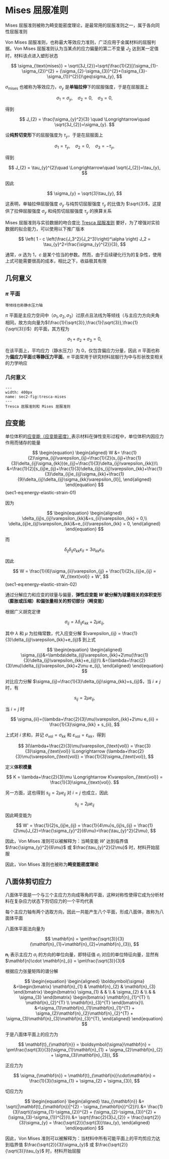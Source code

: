 # Mises 屈服准则

<span class="gray-text">
Mises 屈服准则被称为畸变能密度理论，是最常用的屈服准则之一，属于各向同性屈服准则
</span>

Von Mises 屈服准则，也称最大等效应力准则，广泛应用于金属材料的屈服判据。Von Mises 屈服准则认为当某点的应力偏量的第二不变量 $J_{2}$ 达到某一定值时，材料该点进入塑形状态

$$
\sigma_{\text{mises}} = \sqrt{3J_{2}}=\sqrt{\frac{1}{2}[(\sigma_{1}-\sigma_{2})^{2} + (\sigma_{2}-\sigma_{3})^{2}+(\sigma_{3}-\sigma_{1})^{2}]}\geq\sigma_{y},
$$

$\sigma_{\text{mises}}$ 也被称为等效应力，$\sigma_{y}$ 是**单轴拉伸**下的屈服强度，于是在屈服面上

$$
\sigma_{1}=\sigma_{y},\quad\sigma_{2} = 0,\quad \sigma_{3} = 0,
$$

得到

$$
J_{2} = \frac{\sigma_{y}^2}{3} \quad \Longrightarrow\quad \sqrt{3J_{2}}=\sigma_{y}.
$$

设**纯剪切变形**下的屈服强度为 $\tau_{y}$，于是在屈服面上

$$
\sigma_{1}=\tau_{y},\quad\sigma_{2} = 0,\quad \sigma_{3} = -\tau_{y},
$$

得到

$$
J_{2} = \tau_{y}^{2}\quad \Longrightarrow\quad \sqrt{J_{2}}=\tau_{y},
$$

因此

$$
\sigma_{y} = \sqrt{3}\tau_{y},
$$

这表明，单轴拉伸屈服强度 $\sigma_{y}$ 与纯剪切屈服强度 $\tau_{y}$ 的比值为 $\sqrt{3}$，这提供了拉伸屈服强度 $\sigma_{y}$ 和纯剪切屈服强度 $\tau_{y}$ 的换算关系

Mises 屈服准则与实验数据的吻合度比 [Tresca 屈服准则](sec2-tresca.md) 要好，为了增强对实验数据的拟合能力，可以使用以下推广版本

$$
\left( 1 - c \left(\frac{J_3^2}{J_2^3}\right)^\alpha \right) J_2 = \tau_{y}^2=\frac{\sigma_{y}^{2}}{3},
$$

通常，$\alpha$ 选为 $1$，$c$ 是某个恰当的参数。然而，由于后续硬化行为的复杂性，使用上式可能需要很高的成本，相比之下，收益极其有限

## 几何意义

### $\pi$ 平面

```{margin}
等倾线也称静水压力轴
```

$\pi$ 平面是主应力空间中（$\sigma_{1},\sigma_{2},\sigma_{3}$）过原点且法线为等倾线（与主应力方向夹角相同，故方向向量为$(\frac{1}{\sqrt{3}},\frac{1}{\sqrt{3}},\frac{1}{\sqrt{3}})$）的平面，其方程为

$$
\sigma_{1}+\sigma_{2}+\sigma_{3} = 0,
$$

在该平面上，平均应力（静水压力）为 $0$，仅包含偏应力分量，因此 $\pi$ 平面也称为**偏应力平面**或**等静压力平面**。$\pi$ 平面常用于研究材料屈服行为中与形状改变相关的力学响应

### 几何意义

```{figure} ../../../images/Plasticity/chap2/tresca-mises.png
---
width: 400px
name: sec2-fig:tresca-mises
---
Tresca 屈服准则和 Mises 屈服准则
```


## 应变能

单位体积的[应变能（应变能密度）](../../Tensor/chap3/sec3-energy.md)表示材料在弹性变形过程中，单位体积内因应力作用而储存的能量

$$
\begin{equation}
\begin{aligned}
W &= \frac{1}{2}\sigma_{ij}\varepsilon_{ij}=\frac{1}{2}(s_{ij}+\frac{1}{3}\delta_{ij}\sigma_{kk})(e_{ij}+\frac{1}{3}\delta_{ij}\varepsilon_{kk})\\
&=\frac{1}{2}[s_{ij}e_{ij}+\frac{1}{3}\delta_{ij}s_{ij}\varepsilon_{kk}+\frac{1}{3}\delta_{ij}e_{ij}\sigma_{kk}+\frac{1}{9}\delta_{ij}\delta_{ij}\sigma_{kk}\varepsilon_{ll}],
\end{aligned}
\end{equation}
$$ (sec1-eq:energy-elastic-strain-01)

因为

$$
\begin{equation}
\begin{aligned}
\delta_{ij}s_{ij}\varepsilon_{kk}&=s_{ii}\varepsilon_{kk} = 0,\\
\delta_{ij}e_{ij}\varepsilon_{kk}&=e_{ii}\varepsilon_{kk} = 0,
\end{aligned}
\end{equation}
$$

而

$$
\delta_{ij}\delta_{ij}\sigma_{kk}\varepsilon_{ll}=3\sigma_{kk}\varepsilon_{ll},
$$

因此

$$
W = \frac{1}{6}\sigma_{ii}\varepsilon_{jj} + \frac{1}{2}s_{ij}e_{ij} = W_{\text{vol}} + W',
$$ (sec1-eq:energy-elastic-strain-02)

通过分解应力和应变的球量与偏量，**弹性应变能 $W$ 被分解为球量相关的体积变形（膨胀或压缩）和偏张量相关的剪切部分（畸变能）**

根据广义胡克定律

$$
\sigma_{ij}=\lambda\delta_{ij}\varepsilon_{kk}+2\mu\varepsilon_{ij},
$$

其中 $\lambda$ 和 $\mu$ 为拉梅常数，代入应变分解 $\varepsilon_{ij} = \frac{1}{3}\delta_{ij}\varepsilon_{kk}+e_{ij}$ 到上式

$$
\begin{equation}
\begin{aligned}
\sigma_{ij}&=\lambda\delta_{ij}\varepsilon_{kk}+2\mu(\frac{1}{3}\delta_{ij}\varepsilon_{kk}+e_{ij})\\
&=(\lambda+\frac{2}{3}\mu)\delta_{ij}\varepsilon_{kk}+2\mu e_{ij},
\end{aligned}
\end{equation}
$$

对比应力分解 $\sigma_{ij}=\frac{1}{3}\delta_{ij}\sigma_{kk}+s_{ij}$，当 $i\neq j$ 时，有

$$
s_{ij} = 2\mu e_{ij},
$$

当 $i=j$ 时

$$
\sigma_{ii}=(\lambda+\frac{2}{3}\mu)\varepsilon_{kk}+2\mu e_{ii} = \frac{1}{3}\sigma_{kk} + s_{ii},
$$

上式对 $i$ 求和，并记 $\sigma_{\text{vol}}=\sigma_{kk}$ 和 $\varepsilon_{\text{vol}}=\varepsilon_{kk}$，得到

$$
3(\lambda+\frac{2}{3}\mu)\varepsilon_{\text{vol}} = \frac{3}{3}\sigma_{\text{vol}}  \Longrightarrow (\lambda+\frac{2}{3}\mu)\varepsilon_{\text{vol}} = \frac{1}{3}\sigma_{\text{vol}},
$$

定义**体积模量**

$$
K = \lambda+\frac{2}{3}\mu \Longrightarrow K\varepsilon_{\text{vol}} = \frac{1}{3}\sigma_{\text{vol}}.
$$

另一方面，这也得到 $s_{ij}=2\mu e_{ij}$ 对 $i=j$ 也成立，因此

$$
s_{ij} = 2\mu e_{ij}
$$

因此畸变能为

$$
W' = \frac{1}{2}s_{ij}e_{ij} = \frac{1}{4\mu}s_{ij}s_{ij} = \frac{1}{2\mu}J_{2}=\frac{\sigma_{y}^2}{6\mu}=\frac{\tau_{y}^2}{2\mu},
$$

因此，Von Mises 准则可以被解释为：当畸变能 $W'$ 达到临界值 $\frac{\sigma_{y}^2}{6\mu}$ 或 $\frac{\tau_{y}^2}{2\mu}$ 时，材料开始屈服


因此，Von Mises 准则也被称为**畸变能密度理论**

## 八面体剪切应力

八面体平面是一个与三个主应力方向成等角的平面，这种对称性使得它成为分析材料在复杂应力状态下剪切应力的一个平均代表

<span class="gray-text">
每个主应力轴有两个选取方向，因此一共能产生八个平面，形成八面体，故称为八面体平面
</span>

八面体平面法向量为

$$
\mathbf{n} = \pm\frac{\sqrt{3}}{3}(\mathbf{n}_{1}+\mathbf{n}_{2}+\mathbf{n}_{3}),
$$

$\mathbf{n}_{i}$ 表示主应力 $\sigma_{i}$ 的方向的单位向量，即特征值 $\sigma_{i}$ 对应的单位特征向量，显然有 $\mathbf{n}\cdot \mathbf{n}_{i} = \pm\frac{\sqrt{3}}{3}$

根据应力张量矩阵的谱分解

$$
\begin{equation}
\begin{aligned}
\boldsymbol{\sigma}
&=\begin{bmatrix}
\mathbf{n}_{1} & \mathbf{n}_{2} & \mathbf{n}_{3}
\end{bmatrix}
\begin{bmatrix}
\sigma_{1} & & \\ & \sigma_{2} & \\ & & \sigma_{3}
\end{bmatrix}
\begin{bmatrix}
\mathbf{n}_{1}^{T} \\ \mathbf{n}_{2}^{T} \\ \mathbf{n}_{3}^{T}
\end{bmatrix}\\
&=\sigma_{1}\mathbf{n}_{1}\mathbf{n}_{1}^{T} + \sigma_{2}\mathbf{n}_{2}\mathbf{n}_{2}^{T} + \sigma_{3}\mathbf{n}_{3}\mathbf{n}_{3}^{T},
\end{aligned}
\end{equation}
$$

于是八面体平面上的应力为

$$
\mathbf{t}_{\mathbf{n}} = \boldsymbol{\sigma}\mathbf{n} = \pm\frac{\sqrt{3}}{3}(\sigma_{1}\mathbf{n}_{1} + \sigma_{2}\mathbf{n}_{2} + \sigma_{3}\mathbf{n}_{3}),
$$

正应力为

$$
\sigma_{\mathbf{n}} = \mathbf{t}_{\mathbf{n}}\cdot\mathbf{n} = \frac{1}{3}(\sigma_{1} + \sigma_{2} + \sigma_{3}),
$$

切应力为

$$
\begin{equation}
\begin{aligned}
\tau_{\mathbf{n}} &= \sqrt{|\mathbf{t}_{\mathbf{n}}|^{2} - \sigma_{\mathbf{n}}^{2}}\\
&= \frac{1}{3}\sqrt{(\sigma_{1}-\sigma_{2})^{2} + (\sigma_{2}-\sigma_{3})^{2} + (\sigma_{3}-\sigma_{1})^{2}}\\
&= \sqrt{\frac{2}{3}J_{2}}
= \frac{\sqrt{2}}{3}\sigma_{y} = \frac{\sqrt{2}}{\sqrt{3}}\tau_{y},
\end{aligned}
\end{equation}
$$

因此，Von Mises 准则可以被解释为：当材料中所有可能平面上的平均剪应力达到临界值 $\frac{\sqrt{2}}{3}\sigma_{y}$ 或 $\frac{\sqrt{2}}{\sqrt{3}}\tau_{y}$ 时，材料开始屈服

